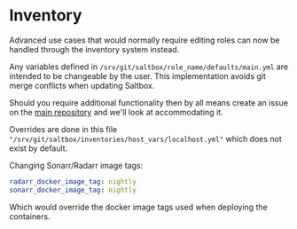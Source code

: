 # Inventory

Advanced use cases that would normally require editing roles can now be handled through the inventory system instead. 

Any variables defined in `/srv/git/saltbox/role_name/defaults/main.yml` are intended to be changeable by the user. This implementation avoids git merge conflicts when updating Saltbox.

Should you require additional functionality then by all means create an issue on the [main repository](https://github.com/saltyorg/Saltbox/) and we'll look at accommodating it.

Overrides are done in this file `"/srv/git/saltbox/inventories/host_vars/localhost.yml"` which does not exist by default.

Changing Sonarr/Radarr image tags:
``` yaml
radarr_docker_image_tag: nightly
sonarr_docker_image_tag: nightly
```
Which would override the docker image tags used when deploying the containers.